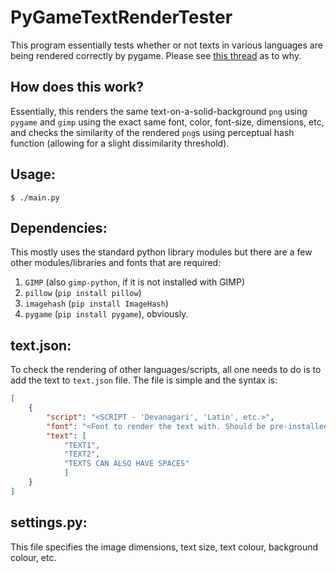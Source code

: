 # PyGameTextRenderTester
This program essentially tests whether or not texts in various languages are being rendered correctly by pygame. Please see [this thread](https://github.com/peanutbutterandcrackers) as to why.

## How does this work?
Essentially, this renders the same text-on-a-solid-background `png` using `pygame` and `gimp` using the exact same font, color, font-size, dimensions, etc, and checks the similarity of the rendered `png`s using perceptual hash function (allowing for a slight dissimilarity threshold).

## Usage:
`$ ./main.py`

## Dependencies:
This mostly uses the standard python library modules but there are a few other modules/libraries and fonts that are required:
1. `GIMP` (also `gimp-python`, if it is not installed with GIMP)
2. `pillow` (`pip install pillow`)
3. `imagehash` (`pip install ImageHash`)
4. `pygame` (`pip install pygame`), obviously.

## text.json:
To check the rendering of other languages/scripts, all one needs to do is to add the text to `text.json` file. The file is simple and the syntax is:
```json
[	
	{
		"script": "<SCRIPT - 'Devanagari', 'Latin', etc.>",
		"font": "<Font to render the text with. Should be pre-installed>",
		"text": [
			"TEXT1",
			"TEXT2",
			"TEXTS CAN ALSO HAVE SPACES"
			]
	}
]
```

## settings.py:
This file specifies the image dimensions, text size, text colour, background colour, etc.
